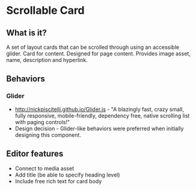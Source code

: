 # Scrollable Card

## What is it?
A set of layout cards that can be scrolled through using an accessible glider.
Card for content. Designed for page content. Provides image asset, name, description and hyperlink.


## Behaviors
### Glider
*  http://nickpiscitelli.github.io/Glider.js - "A blazingly fast, crazy small, fully responsive, mobile-friendly, dependency free, native scrolling list with paging controls!"
* Design decision - Glider-like behaviors were preferred when initially designing this component.


## Editor features
* Connect to media asset
* Add title (be able to specify heading level)
* Include free rich text for card body


